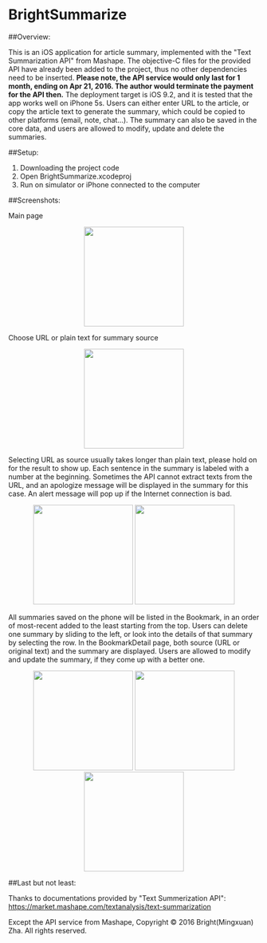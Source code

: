# BrightSummarize

##Overview:

This is an iOS application for article summary, implemented with the "Text Summarization API" from Mashape. The objective-C files for the provided API have already been added to the project, thus no other dependencies need to be inserted. 
**Please note, the API service would only last for 1 month, ending on Apr 21, 2016. The author would terminate the payment for the API then.**
The deployment target is iOS 9.2, and it is tested that the app works well on iPhone 5s. Users can either enter URL to the article, or copy the article text to generate the summary, which could be copied to other platforms (email, note, chat...). The summary can also be saved in the core data, and users are allowed to modify, update and delete the summaries.

##Setup:

1. Downloading the project code
2. Open BrightSummarize.xcodeproj
3. Run on simulator or iPhone connected to the computer

##Screenshots:

Main page

<p align="center">
<img src="https://cloud.githubusercontent.com/assets/8942049/13948838/c3c3a058-eff8-11e5-8809-fb234f89a6c9.png" width="200"/>
</p>

Choose URL or plain text for summary source

<p align="center">
<img src="https://cloud.githubusercontent.com/assets/8942049/13948876/f03b7124-eff8-11e5-984b-503d1e9a124e.png" width="200"/>
</p>

Selecting URL as source usually takes longer than plain text, please hold on for the result to show up. Each sentence in the summary is labeled with a number at the beginning. Sometimes the API cannot extract texts from the URL, and an apologize message will be displayed in the summary for this case. An alert message will pop up if the Internet connection is bad. 

<p align="center">
<img src="https://cloud.githubusercontent.com/assets/8942049/13948885/fae04096-eff8-11e5-982e-68c084e9d34d.png" width="200"/>
<img src="https://cloud.githubusercontent.com/assets/8942049/13948884/f9b94d8e-eff8-11e5-9b18-25306f3f0d5e.png" width="200"/>
</p>

All summaries saved on the phone will be listed in the Bookmark, in an order of most-recent added to the least starting from the top. Users can delete one summary by sliding to the left, or look into the details of that summary by selecting the row. In the BookmarkDetail page, both source (URL or original text) and the summary are displayed. Users are allowed to modify and update the summary, if they come up with a better one.

<p align="center">
<img src="https://cloud.githubusercontent.com/assets/8942049/13948898/040e4e74-eff9-11e5-89ff-7c247200fce9.png" width="200"/>
<img src="https://cloud.githubusercontent.com/assets/8942049/13948880/f53a46d2-eff8-11e5-8e0d-9a4eac978764.png" width="200"/>
<img src="https://cloud.githubusercontent.com/assets/8942049/13948906/0c59aae2-eff9-11e5-9702-211defe4120f.png" width="200"/>
</p>

##Last but not least:

Thanks to documentations provided by "Text Summerization API": https://market.mashape.com/textanalysis/text-summarization

Except the API service from Mashape, Copyright © 2016 Bright(Mingxuan) Zha. All rights reserved.